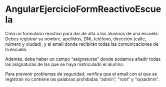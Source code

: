 # AngularEjercicioFormReactivoEscuela

Crea un formulario reactivo para dar de alta a los alumnos de una escuela. Debes registrar su nombre, apellidos, DNI, teléfono, dirección (calle, número y ciudad), y el email donde recibirán todas las comunicaciones de la escuela.

Además, debe haber un campo “asignaturas” donde podamos añadir todas las asignaturas de las que se haya matriculado el alumno.

Para prevenir problemas de seguridad, verifica que el email con el que se registran no contiene las palabras prohibidas “admin”, “root” y “sysadmin”.
